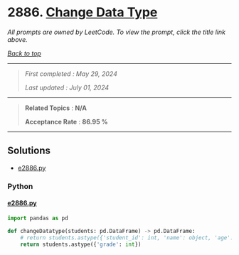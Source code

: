 # 2886. [Change Data Type](<https://leetcode.com/problems/change-data-type>)

*All prompts are owned by LeetCode. To view the prompt, click the title link above.*

*[Back to top](<../README.md>)*

------

> *First completed : May 29, 2024*
>
> *Last updated : July 01, 2024*

------

> **Related Topics** : **N/A**
>
> **Acceptance Rate** : **86.95 %**

------

## Solutions

- [e2886.py](<../my-submissions/e2886.py>)
### Python
#### [e2886.py](<../my-submissions/e2886.py>)
```Python
import pandas as pd

def changeDatatype(students: pd.DataFrame) -> pd.DataFrame:
    # return students.astype({'student_id': int, 'name': object, 'age': int, 'grade': int})
    return students.astype({'grade': int})
```

